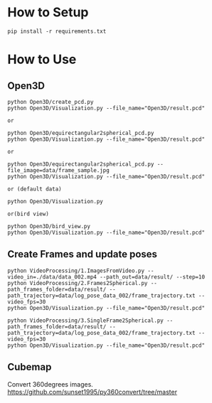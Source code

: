 # How to Setup

```Console
pip install -r requirements.txt
```

# How to Use

## Open3D

```Console
python Open3D/create_pcd.py 
python Open3D/Visualization.py --file_name="Open3D/result.pcd"

or 

python Open3D/equirectangular2spherical_pcd.py
python Open3D/Visualization.py --file_name="Open3D/result.pcd"

or 

python Open3D/equirectangular2spherical_pcd.py --file_image=data/frame_sample.jpg
python Open3D/Visualization.py --file_name="Open3D/result.pcd"

or (default data)

python Open3D/Visualization.py

or(bird view)

python Open3D/bird_view.py
python Open3D/Visualization.py --file_name="Open3D/result.pcd"

```

## Create Frames and update poses

```Console
python VideoProcessing/1.ImagesFromVideo.py --video_in=./data/data_002.mp4 --path_out=data/result/ --step=10
python VideoProcessing/2.Frames2Spherical.py --path_frames_folder=data/result/ --path_trajectory=data/log_pose_data_002/frame_trajectory.txt --video_fps=30
python Open3D/Visualization.py --file_name="Open3D/result.pcd"
```

```Console
python VideoProcessing/3.SingleFrame2Spherical.py --path_frames_folder=data/result/ --path_trajectory=data/log_pose_data_002/frame_trajectory.txt --video_fps=30
python Open3D/Visualization.py --file_name="Open3D/result.pcd"
```

## Cubemap

Convert 360degrees images.
https://github.com/sunset1995/py360convert/tree/master